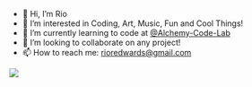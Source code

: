- 👋 Hi, I’m Rio
- 👀 I’m interested in Coding, Art, Music, Fun and Cool Things!
- 🌱 I’m currently learning to code at [@Alchemy-Code-Lab](https://www.alchemycodelab.com/)
- 💞️ I’m looking to collaborate on any project!
- 📫 How to reach me: rioredwards@gmail.com

<!---
rioredwards/rioredwards is a ✨ special ✨ repository because its `README.md` (this file) appears on your GitHub profile.
You can click the Preview link to take a look at your changes.
--->

![]([https://github.com/Your_Repository_Name/Your_GIF_Name.gif](https://github.com/rioredwards/rioredwards/blob/main/Swimmy_Nudibranch.gif))
